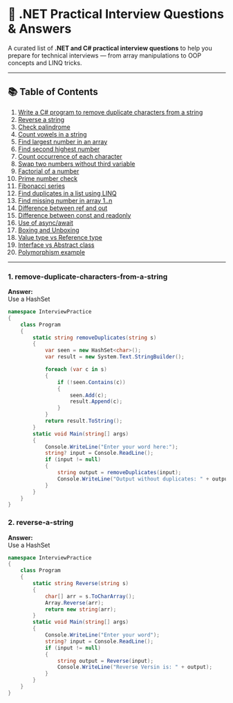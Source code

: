 # 🧠 .NET Practical Interview Questions & Answers

A curated list of **.NET and C# practical interview questions** to help you prepare for technical interviews — from array manipulations to OOP concepts and LINQ tricks.

---

## 📚 Table of Contents
1. [Write a C# program to remove duplicate characters from a string](#1-remove-duplicate-characters-from-a-string)
2. [Reverse a string](#2-reverse-a-string)
3. [Check palindrome](#3-check-palindrome)
4. [Count vowels in a string](#4-count-vowels-in-a-string)
5. [Find largest number in an array](#5-find-largest-number-in-an-array)
6. [Find second highest number](#6-find-second-highest-number)
7. [Count occurrence of each character](#7-count-occurrence-of-each-character)
8. [Swap two numbers without third variable](#8-swap-two-numbers-without-third-variable)
9. [Factorial of a number](#9-factorial-of-a-number)
10. [Prime number check](#10-prime-number-check)
11. [Fibonacci series](#11-fibonacci-series)
12. [Find duplicates in a list using LINQ](#12-find-duplicates-in-a-list-using-linq)
13. [Find missing number in array 1..n](#13-find-missing-number-in-array-1n)
14. [Difference between ref and out](#14-difference-between-ref-and-out)
15. [Difference between const and readonly](#15-difference-between-const-and-readonly)
16. [Use of async/await](#16-use-of-asyncawait)
17. [Boxing and Unboxing](#17-boxing-and-unboxing)
18. [Value type vs Reference type](#18-value-type-vs-reference-type)
19. [Interface vs Abstract class](#19-interface-vs-abstract-class)
20. [Polymorphism example](#20-polymorphism-example)

---

### 1. remove-duplicate-characters-from-a-string
**Answer:**  
Use a HashSet  
```csharp
namespace InterviewPractice
{
    class Program
    {
        static string removeDuplicates(string s)
        {
            var seen = new HashSet<char>();
            var result = new System.Text.StringBuilder();

            foreach (var c in s)
            {
                if (!seen.Contains(c))
                {
                    seen.Add(c);
                    result.Append(c);
                }
            }
            return result.ToString();
        }
        static void Main(string[] args)
        {
            Console.WriteLine("Enter your word here:");
            string? input = Console.ReadLine();
            if (input != null)
            {
                string output = removeDuplicates(input);
                Console.WriteLine("Output without duplicates: " + output);
            }
        }
    }
}
```
### 2. reverse-a-string
**Answer:**  
Use a HashSet  
```csharp
namespace InterviewPractice
{
    class Program
    {
        static string Reverse(string s)
        {
            char[] arr = s.ToCharArray();
            Array.Reverse(arr);
            return new string(arr);
        }
        static void Main(string[] args)
        {
            Console.WriteLine("Enter your word");
            string? input = Console.ReadLine();
            if (input != null)
            {
                string output = Reverse(input);
                Console.WriteLine("Reverse Versin is: " + output);
            }
        }
    }
}
```

